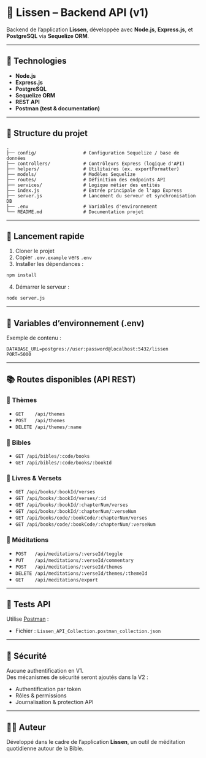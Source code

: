 # 📖 Lissen – Backend API (v1)

Backend de l’application **Lissen**, développée avec **Node.js**, **Express.js**, et **PostgreSQL** via **Sequelize ORM**.

---

## 🚀 Technologies

- **Node.js**
- **Express.js**
- **PostgreSQL**
- **Sequelize ORM**
- **REST API**
- **Postman (test & documentation)**

---

## 📁 Structure du projet

```
.
├── config/                 # Configuration Sequelize / base de données
├── controllers/            # Contrôleurs Express (logique d'API)
├── helpers/                # Utilitaires (ex. exportFormatter)
├── models/                 # Modèles Sequelize
├── routes/                 # Définition des endpoints API
├── services/               # Logique métier des entités
├── index.js                # Entrée principale de l'app Express
├── server.js               # Lancement du serveur et synchronisation DB
├── .env                    # Variables d'environnement
└── README.md               # Documentation projet
```

---

## 🔌 Lancement rapide

1. Cloner le projet
2. Copier `.env.example` vers `.env`
3. Installer les dépendances :
```bash
npm install
```
4. Démarrer le serveur :
```bash
node server.js
```

---

## 🔐 Variables d’environnement (.env)

Exemple de contenu :
```
DATABASE_URL=postgres://user:password@localhost:5432/lissen
PORT=5000
```

---

## 📚 Routes disponibles (API REST)

### 🎨 Thèmes
- `GET    /api/themes`
- `POST   /api/themes`
- `DELETE /api/themes/:name`

### 📖 Bibles
- `GET /api/bibles/:code/books`
- `GET /api/bibles/:code/books/:bookId`

### 📘 Livres & Versets
- `GET /api/books/:bookId/verses`
- `GET /api/books/:bookId/verses/:id`
- `GET /api/books/:bookId/:chapterNum/verses`
- `GET /api/books/:bookId/:chapterNum/:verseNum`
- `GET /api/books/code/:bookCode/:chapterNum/verses`
- `GET /api/books/code/:bookCode/:chapterNum/:verseNum`

### 📝 Méditations
- `POST   /api/meditations/:verseId/toggle`
- `PUT    /api/meditations/:verseId/commentary`
- `POST   /api/meditations/:verseId/themes`
- `DELETE /api/meditations/:verseId/themes/:themeId`
- `GET    /api/meditations/export`

---

## 🧪 Tests API

Utilise [Postman](https://www.postman.com/) :
- Fichier : `Lissen_API_Collection.postman_collection.json`

---

## 🚧 Sécurité

Aucune authentification en V1.  
Des mécanismes de sécurité seront ajoutés dans la V2 :
- Authentification par token
- Rôles & permissions
- Journalisation & protection API

---

## 🧑‍💻 Auteur

Développé dans le cadre de l’application **Lissen**, un outil de méditation quotidienne autour de la Bible.